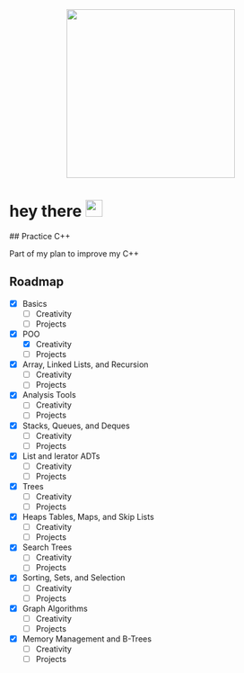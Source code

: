 <div id="header" align="center">
  <img src="https://media.giphy.com/media/1sgetPM00wWqJpVUTl/giphy.gif" width="300"/>
</div>
<h1>
  hey there
  <img src="https://media.giphy.com/media/hvRJCLFzcasrR4ia7z/giphy.gif" width="30px"/>
</h1>
## Practice C++

Part of my plan to improve my C++


<!-- ROADMAP -->
## Roadmap
- [x] Basics
  - [ ] Creativity
  - [ ] Projects
- [x] POO
  - [x] Creativity
  - [ ] Projects
- [x] Array, Linked Lists, and Recursion
  - [ ] Creativity
  - [ ] Projects
- [x] Analysis Tools
  - [ ] Creativity
  - [ ] Projects
- [x] Stacks, Queues, and Deques
  - [ ] Creativity
  - [ ] Projects
- [x] List and Ierator ADTs
  - [ ] Creativity
  - [ ] Projects
- [x] Trees
  - [ ] Creativity
  - [ ] Projects
- [x] Heaps Tables, Maps, and Skip Lists
  - [ ] Creativity
  - [ ] Projects
- [x] Search Trees
  - [ ] Creativity
  - [ ] Projects
- [x] Sorting, Sets, and Selection
  - [ ] Creativity
  - [ ] Projects
- [x] Graph Algorithms
  - [ ] Creativity
  - [ ] Projects
- [x] Memory Management and B-Trees
  - [ ] Creativity
  - [ ] Projects
